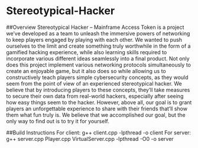 # Stereotypical-Hacker

##Overview
Stereotypical Hacker – Mainframe Access Token is a project we’ve developed as a team to unleash the immersive powers of networking to keep players engaged by playing with each other.  We wanted to push ourselves to the limit and create something truly worthwhile in the form of a gamified hacking experience, while also learning skills required to incorporate various different ideas seamlessly into a final product.  Not only does this project implement various networking protocols simultaneously to create an enjoyable game, but it also does so while allowing us to constructively teach players simple cybersecurity concepts, as they would seem from the point of view of an experienced stereotypical hacker.  We believe that by introducing players to these concepts, they’ll take measures to secure their own data from real-world hackers, especially after seeing how easy things seem to the hacker.  However, above all, our goal is to grant players an unforgettable experience to share with their friends that’ll show them what fun truly is.  We believe that we accomplished our goal, but the only way to find out is to try it for yourself.

##Build Instructions
For client: g++ client.cpp -lpthread -o client
For server: g++ server.cpp Player.cpp VirtualServer.cpp -lpthread -O0 -o server